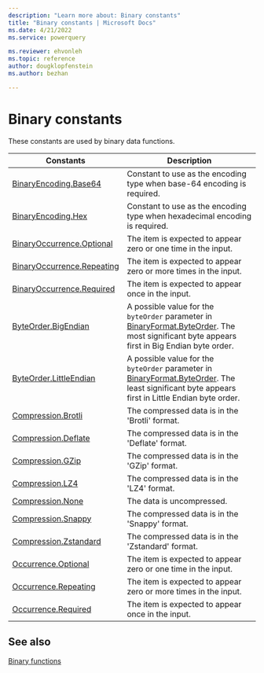 ```yaml
---
description: "Learn more about: Binary constants"
title: "Binary constants | Microsoft Docs"
ms.date: 4/21/2022
ms.service: powerquery

ms.reviewer: ehvonleh
ms.topic: reference
author: dougklopfenstein
ms.author: bezhan

---
```

# Binary constants

These constants are used by binary data functions.

|Constants|Description|  
|------------|---------------|  
|[BinaryEncoding.Base64](binaryencoding-base64.md)|Constant to use as the encoding type when base-64 encoding is required.|
|[BinaryEncoding.Hex](binaryencoding-hex.md)|Constant to use as the encoding type when hexadecimal encoding is required.|
|[BinaryOccurrence.Optional](binaryoccurrence-optional.md)|The item is expected to appear zero or one time in the input.|
|[BinaryOccurrence.Repeating](binaryoccurrence-repeating.md)|The item is expected to appear zero or more times in the input.|
|[BinaryOccurrence.Required](binaryoccurrence-required.md)|The item is expected to appear once in the input.|
|[ByteOrder.BigEndian](byteorder-bigendian.md)|A possible value for the `byteOrder` parameter in [BinaryFormat.ByteOrder](binaryformat-byteorder.md). The most significant byte appears first in Big Endian byte order.|
|[ByteOrder.LittleEndian](byteorder-littleendian.md)|A possible value for the `byteOrder` parameter in [BinaryFormat.ByteOrder](binaryformat-byteorder.md). The least significant byte appears first in Little Endian byte order.|
|[Compression.Brotli](compression-brotli.md)|The compressed data is in the 'Brotli' format.|
|[Compression.Deflate](compression-deflate.md)|The compressed data is in the 'Deflate' format.|
|[Compression.GZip](compression-gzip.md)|The compressed data is in the 'GZip' format.|
|[Compression.LZ4](compression-lz4.md)|The compressed data is in the 'LZ4' format.|
|[Compression.None](compression-none.md)|The data is uncompressed.|
|[Compression.Snappy](compression-snappy.md)|The compressed data is in the 'Snappy' format.|
|[Compression.Zstandard](compression-zstandard.md)|The compressed data is in the 'Zstandard' format.|
|[Occurrence.Optional](occurrence-optional.md) | The item is expected to appear zero or one time in the input.|
|[Occurrence.Repeating](occurrence-repeating.md) | The item is expected to appear zero or more times in the input.|
|[Occurrence.Required](occurrence-required.md) | The item is expected to appear once in the input.|

## See also

[Binary functions](binary-functions.md)
